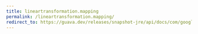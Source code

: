 ```yaml
---
title: lineartransformation.mapping
permalink: /lineartransformation.mapping/
redirect_to: https://guava.dev/releases/snapshot-jre/api/docs/com/google/common/math/LinearTransformation.html#mapping-double-double-
---
```

